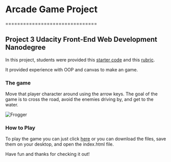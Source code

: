 # Arcade Game Project
===============================

## Project 3 Udacity Front-End Web Development Nanodegree

In this project, students were provided this [starter code](https://github.com/udacity/frontend-nanodegree-arcade-game) and this [rubric](https://review.udacity.com/#!/projects/2696458597/rubric).

It provided experience with OOP and canvas to make an game. 

### The game

Move that player character around using the arrow keys. The goal of the game is to cross the road, avoid the enemies driving by, and get to the water.

![Frogger](https://farm1.staticflickr.com/844/43239057302_106b80c86f_b.jpg)

### How to Play

To play the game you can just click [here](https://chase-owens.github.io/Arcade-Game-Frogger/) or you can download the files, save them on your desktop, and open the index.html file.

Have fun and thanks for checking it out!

